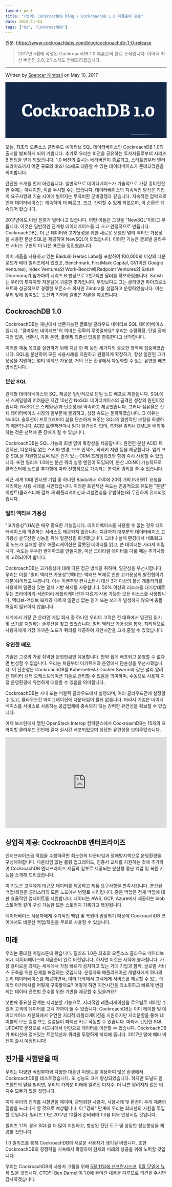 ```yaml
---
layout: post
title: "(번역) CockroachDB blog / CockroachDB 1.0 제품준비 완료"
date: 2018-11-04
tags: ["Go", "CockroachDB"]
---
```


원문: https://www.cockroachlabs.com/blog/cockroachdb-1-0-release

> 2017년 5월에 작성된 CockroachDB 1.0 제품준비 완료 소식입니다. 이어서 최신 버전인  2.0, 2.1 소식도 전해드리겠습니다.

---

Written by [Spencer Kimball](https://www.cockroachlabs.com/author/spencer-kimball) on May 10, 2017

![](/assets/post/2018-11-04-cockroachdb-1-0-release/cockroachdb-1dot0.png)

<!--more-->

오늘, 최초의 오픈소스 클라우드 네이티브 SQL 데이터베이스인 CockroachDB 1.0의 출시를 발표하게 되어 기쁩니다. 추가로 우리는 비전을 공유하는 투자자들로부터 시리즈 B 펀딩을 받게 되었습니다. 1.0 버전의 출시는 베타버전이 종료되고, 스타트업부터 엔터프라이즈까지 어떤 규모의 비즈니스에도 대응할 수 있는 데이터베이스가 준비되었음을 의미합니다.

간단한 소개를 먼저 하겠습니다. 일반적으로 데이터베이스가 기술적으로 가장 흥미진진한 주제는 아니지만, 이를 무시할 수는 없습니다. 데이터베이스의 지속적인 발전은 기업이 요구사항과 기술 사이에 벌어지는 무자비한 군비경쟁과 같습니다. 지속적인 압박으로 인해 데이터베이스는 계속하여 더 빠르고, 크고, 신뢰할 수 있게 되었으며, 이 순환은 계속되어 왔습니다.

2017년에도 이런 진화가 일어나고 있습니다. 어떤 이들은 그것을 "NewSQL"이라고 부릅니다. 이것은 일반적인 관계형 데이터베이스를 더 크고 안정적으로 만듭니다. CockroachDB는 더 큰 데이터와 고가용성을 위한 새로운 모델인 멀티 액티브 가용성을 사용한 분산 SQL을 제공하여 NewSQL이 되었습니다. 이러한 기능은 글로벌 클라우드 서비스 구현의 더 나은 표준을 정립했습니다.

이미 제품을 사용하고 있는 Baidu와 Heroic Labs를 포함하여 100,000회 이상의 다운로드가 베타 릴리즈에서 있었고, Benchmark, FirstMark Capital, GV(이전 Google Ventures), Index Ventures와 Work-Bench에 Redpoint Ventures의 Satish Dharmaraj가 참가하여 시리즈 B 펀딩으로 2천7백만 달러를 확보하였습니다. Satish는 우리의 투자자와 자문팀에 귀중한 추가입니다. 무엇보다도 그는 골리앗인 마이크로소프트와 성공적으로 경쟁한 오픈소스 회사인 Zimbra를 설립하고 운영하였습니다. 이는 우리 앞에 놓여있는 도전과 기회에 걸맞은 자본을 제공합니다.

## CockroachDB 1.0

CockroachDB는 재난에서 생존가능한 글로벌 클라우드 네이티브 SQL 데이터베이스입니다. "클라우드 네이티브"의 의미는 정확히 무엇일까요? 우리는 수평확장, 단일 장애 지점 없음, 생존성, 자동 운영, 플랫폼 의존성 없음을 함축한다고 생각합니다.

이러한 제품 목표를 실현하기 위해 지난 한 해 동안 세가지의 중요한 영역에 집중하였습니다. SQL을 분산하여 모든 사용사례를 지원하고 원활하게 확장하기, 항상 일관된 고가용성을 지원하는 멀티 액티브 가용성, 거의 모든 환경에서 자동화할 수 있는 유연한 배포방식입니다.

### 분산 SQL

관계형 데이터베이스의 SQL 제공은 일반적으로 단일 노드 배포로 제한됩니다. SQL에서 스케일링의 어려움은 지간 10년간 NoSQL 데이터베이스의 급격한 성장의 원인이었습니다. NoSQL은 스케일링(과 단순성)을 약속하고 제공했습니다. 그러나 점유율은 전체 데이터베이스 시장의 일부분에 불과하고, 성장 속도는 둔화하였습니다. 그 이유는 NoSQL 솔루션이 프로그래머의 삶을 단순하게 해주는 SQL의 일반적인 보장을 희생하기 때문입니다. ACID 트랜잭션이나 읽기 일관성이 없어, 특화된 쿼리나 DML을 배워야 하는 것은 선택에 큰 장애가 될 수 있습니다.

CockroachDB는 SQL 기능의 희생 없이 확장성을 제공합니다. 완전한 분산 ACID 트랜잭션, 다운타임 없는 스키마 변경, 보조 인덱스, 외래키 지원 등을 제공합니다. 업계 표준 SQL을 지원함으로써 많은 인기 있는 ORM 프레임워크와 함께 즉시 사용할 수 있습니다. 또한 릴리즈 1.0에는 분산 쿼리 실행 엔진이 도입되어, 분산 JOIN이 가능하므로 클러스터에 노드를 추가함에 따라 선형적으로 가속되는 분석용 쿼리를 쓸 수 있습니다.

최근 세계 10대 인터넷 기업 중 하나인 Baidu에서 하루에 20억 개의 INSERT 요청을 처리하는 사용 사례를 시연했습니다. 이러한 트랜잭션 속도는 인공적으로 유도된 "혼란" 이벤트(클러스터에 걸쳐 재 레플리케이션과 리밸런싱을 유발하는)와 무관하게 유지되었습니다.

### 멀티 액티브 가용성

"고가용성"(HA)은 매우 중요한 기능입니다. 데이터베이스를 사용할 수 없는 경우 데이터베이스에 의존하는 서비스도 제공되지 않습니다. 지금까지 대부분의 데이터베이스 고가용성 솔루션은 성능을 위해 일관성을 희생했습니다. 그러나 실제 환경에서 네트워크 및 노드가 실패할 경우 애플리케이션은 잘못된 데이터를 읽고, 쓴 데이터는 사라져 버립니다. 속도는 우수한 벤치마크를 만들지만, 미션 크리티컬 데이터를 다룰 때는 추가사항이 고려되어야 합니다.

CockroachDB는 고가용성에 대해 다른 접근 방식을 취하며, 일관성을 우선시합니다. 우리는 이를 "멀티 액티브 가용성"(액티브-액티브 복제로 인한 고가용성의 발전형이기 때문에)이라고 부릅니다. 이는 이벤추얼 컨시스턴시 대신 3개 이상의 활성 레플리카를 사용하여 일관성 있는 일치 기반 복제를 사용합니다. 50% 이상의 리소스를 대기상태로 두는 프라이머리-세컨더리 레플리케이션과 다르게 사용 가능한 모든 리소스를 사용합니다. 액티브-액티브 복제와 다르게 일관성 없는 읽기 또는 쓰기가 발생하지 않으며 충돌 해결이 필요하지 않습니다.

세계에서 가장 큰 온라인 게임 회사 중 하나인 우리의 고객은 전 대륙에서 일관된 읽기 및 쓰기를 지원하는 솔루션을 찾고 있었습니다. 멀티 액티브 가용성을 통해, 지리적으로 사용자에게 가장 가까운 노드가 쿼리를 제공하여 지연시간을 크게 줄일 수 있었습니다.

### 유연한 배포

기술은 그것의 가장 취약한 운영만큼만 유용합니다. 만약 쉽게 배포되고 운영할 수 없다면 번성할 수 없습니다. 우리는 처음부터 아키텍처와 운영에서 단순성을 우선시했습니다. 이 단순성은 CockroachDB를 Kubernetes나 Docker Swarm과 같은 널리 알려진 데이터 센터 오케스트레이션 기술로 관리할 수 있음을 의미하며, 수동으로 사용자 지정 운영환경에 유연하게 대응할 수 있음을 의미합니다.

CockroachDB는 사내 또는 퍼블릭 클라우드에서 실행되며, 여러 클라우드간에 설정할 수 있고, 클라우드간 마이그레이션에 다운타임이 필요 없습니다. 따라서 기업은 데이터베이스를 서비스로 사용하는 공급업체에 종속되지 않는 강력한 유연성을 확보할 수 있습니다.

어제 보스턴에서 열린 OpenStack Interop 컨퍼런스에서 CockroachDB는 15개의 프라이빗 클라우드 전반에 걸쳐 실시간 배포되었으며 상당한 유연성을 보여주었습니다.

<div style="position:relative;height:0;padding-bottom:56.25%"><iframe src="https://www.youtube.com/embed/nBXXLNIwAoo?ecver=2" style="position:absolute;width:100%;height:100%;left:0" width="640" height="360" frameborder="0" allow="autoplay; encrypted-media" allowfullscreen></iframe></div>

## 상업적 제공: CockroachDB 엔터프라이즈

엔터프라이즈급 작업을 수행하려면 최소한의 다운타임과 장애방지책으로 운영환경을 구성해야합니다. 다운타임 없는 롤링 업그레이드, 인증서 교체를 지원하는 것에 추가하여 CockroachDB 엔터프라이즈 제품의 일부로 제공되는 분산형 증분 백업 및 복원 기능을 소개해 드리겠습니다.

이 기능은 고객에게 대규모 데이터를 제공하고 제품 요구사항을 만족시킵니다. 분산된 백업/복원은 클러스터의 모든 노드에서 병렬로 처리됩니다. 증분 백업은 전체 백업에 대한 효율적인 업데이트를 지원합니다. 데이터는 AWS, GCP, Azure에서 제공하는 blob 스토어와 같이 구성 가능한 모든 스토리지 기록되고 복원됩니다.

데이터베이스 사용자에게 주기적인 백업 및 복원이 권장되기 때문에 CockroachDB 코어에서도 비분산 백업/복원을 무료로 사용할 수 있습니다.

## 미래

우리는 중대한 마일스톤에 왔습니다. 릴리즈 1.0은 최초의 오픈소스 클라우드 네이티브 SQL 데이터베이스의 제품준비 완료 버전입니다. 하지만 이것은 시작에 불과합니다. 가장 흥미로운 과제는 세계에서 가장 빠르게 성자하고 있는 거대 기업과 함께, 글로벌 서비스 구축을 위한 문제를 해결하는 것입니다. 운영자와 애플리케이션 개발자에게 하나의 논리 데이터베이스를 제공하면서, 여러 대륙에서 고객에게 서비스를 제공할 수 있는 데이터 아키텍처를 어떻게 구축할까요? 어떻게 하면 지연시간을 최소화하고 빠르게 변경되는 데이터 관련법 준수를 위한 기반을 제공할 수 있을까요?

첫번째 중요한 단계는 지리분할 기능으로, 지리적인 레플리케이션을 로우별로 제어할 수 있어 고객의 데이터를 고객 가까이 둘 수 있습니다. CockroachDB는 이미 테이블 및 데이터베이스 세분화에서 유연한 지리적 레플리케이션을 지원하지만 지리분할을 통해 테이블의 모든 컬럼 또는 컬럼들이 파티션 키로 작동할 수 있습니다. 따라서 간단한 SQL UPDATE 문장으로 시드니에서 런던으로 데이터를 이전할 수 있습니다. CockroachDB가 파티션에 걸쳐있는 트랜잭션과 쿼리를 투명하게 처리해 줍니다. 2017년 말에 베타 버전이 출시 예정입니다!

## 진가를 시험받을 때

우리는 다양한 작업부하와 다양한 대혼란 이벤트를 이용하여 많은 환경에서 CockroachDB를 테스트했습니다. 또 성능도 크게 향상되었습니다. 하지만 도널드 럼즈펠드의 말을 빌리면, 우리의 가까운 미래에 알려진 미지수, 더 나쁜 알려지지 않은 미지수 모두가 있을 것입니다.

이제 우리의 진가를 시험받을 때이며, 광범위한 사용자, 사용사례 및 환경이 우리 제품의 결함을 드러나게 할 것으로 예상됩니다. 이 "강화" 단계에 우리는 최대한의 자원을 투입할 것입니다. 릴리즈 1.1은 2017년 10월에 준비되며 1.0을 더욱 안정시킬 것입니다.

릴리즈 1.1의 경우 SQL을 더 많이 지원하고, 향상된 진단 도구 및 상당한 성능향상을 제공할 것입니다.

1.0 릴리즈를 통해 CockroachDB의 새로운 사용자가 생기길 바랍니다. 또한 CockroachDB의 경쟁력을 지속해서 확장하여 현재와 미래의 성공을 위해 노력할 것입니다.

우리는 CockroachDB의 사용자 그룹을 위해 [5월 11일에 샌프란시스코](https://www.meetup.com/ko-KR/SF-CockroachDB-User-Group/events/239306231/), [5월 17일에 뉴욕](https://www.meetup.com/ko-KR/NYC-CockroachDB-User-Group/events/239118648/) 있을 것입니다. CTO인 Ben Darnell이 1.0에 들어간 내용을 다루므로 의견을 주시면 감사하겠습니다.
